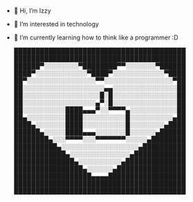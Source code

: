 - 👋 Hi, I’m Izzy
- 👀 I’m interested in technology
- 🌱 I’m currently learning how to think like a programmer :D

  ████████████████████████████████████████
  ████████████████████████████████████████
  ██████▀░░░░░░░░▀████████▀▀░░░░░░░▀██████
  ████▀░░░░░░░░░░░░▀████▀░░░░░░░░░░░░▀████
  ██▀░░░░░░░░░░░░░░░░▀▀░░░░░░░░░░░░░░░░▀██
  ██░░░░░░░░░░░░░░░░░░░▄▄░░░░░░░░░░░░░░░██
  ██░░░░░░░░░░░░░░░░░░█░█░░░░░░░░░░░░░░░██
  ██░░░░░░░░░░░░░░░░░▄▀░█░░░░░░░░░░░░░░░██
  ██░░░░░░░░░░████▄▄▄▀░░▀▀▀▀▄░░░░░░░░░░░██
  ██▄░░░░░░░░░████░░░░░░░░░░█░░░░░░░░░░▄██
  ████▄░░░░░░░████░░░░░░░░░░█░░░░░░░░▄████
  ██████▄░░░░░████▄▄▄░░░░░░░█░░░░░░▄██████
  ████████▄░░░▀▀▀▀░░░▀▀▀▀▀▀▀░░░░░▄████████
  ██████████▄░░░░░░░░░░░░░░░░░░▄██████████
  ████████████▄░░░░░░░░░░░░░░▄████████████
  ██████████████▄░░░░░░░░░░▄██████████████
  ████████████████▄░░░░░░▄████████████████
  ██████████████████▄▄▄▄██████████████████
  ████████████████████████████████████████
  ████████████████████████████████████████


<!---
Isabellevelasco97/Isabellevelasco97 is a ✨ special ✨ repository because its `README.md` (this file) appears on your GitHub profile.
You can click the Preview link to take a look at your changes.
--->
